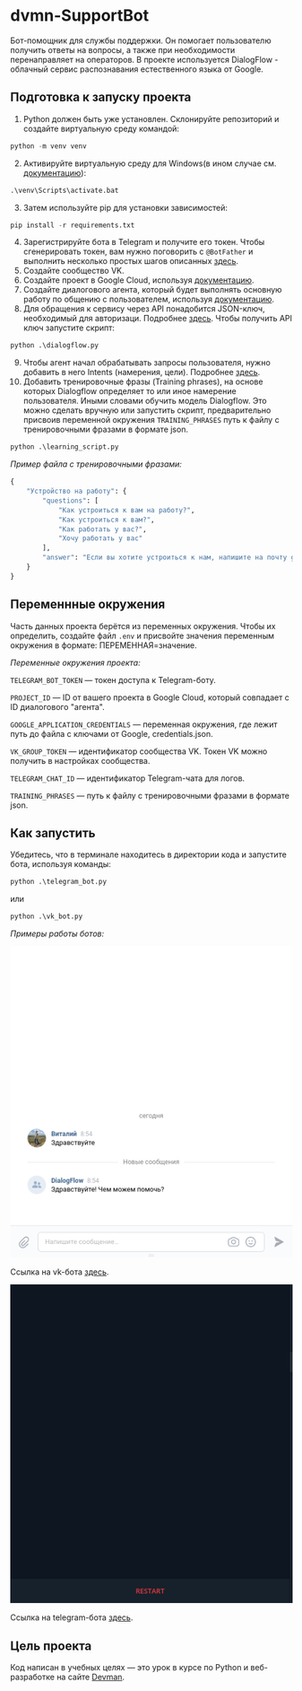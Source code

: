 # dvmn-SupportBot

Бот-помощник для службы поддержки. Он помогает пользователю получить ответы на вопросы, а также при необходимости перенаправляет на операторов. В проекте используется DialogFlow - облачный сервис распознавания естественного языка от Google.

## Подготовка к запуску проекта

1. Python должен быть уже установлен. Склонируйте репозиторий и создайте виртуальную среду командой:

```python
python -m venv venv
```

2. Активируйте виртуальную среду для Windows(в ином случае см. [документацию](https://docs.python.org/3/library/venv.html)):

```python
.\venv\Scripts\activate.bat
```

3. Затем используйте pip для установки зависимостей:

```python
pip install -r requirements.txt
```

4. Зарегистрируйте бота в Telegram и получите его токен. Чтобы сгенерировать токен, вам нужно поговорить с `@BotFather` и выполнить несколько простых шагов описанных [здесь](https://core.telegram.org/bots#6-botfather).
5. Создайте сообщество VK.
6. Cоздайте проект в Google Cloud, используя [документацию](https://cloud.google.com/dialogflow/es/docs/quick/setup). 
7. Cоздайте диалогового агента, который будет выполнять основную работу по общению с пользователем, используя [документацию](https://cloud.google.com/dialogflow/es/docs/quick/build-agent). 
8. Для обращения к сервису через API понадобится JSON-ключ, необходимый для авторизаци. Подробнее [здесь](https://cloud.google.com/docs/authentication/api-keys). Чтобы получить API ключ запустите скрипт:

```python
python .\dialogflow.py
```

9. Чтобы агент начал обрабатывать запросы пользователя, нужно добавить в него Intents (намерения, цели). Подробнее [здесь](https://cloud.google.com/dialogflow/es/docs/quick/api#detect_intent).
10. Добавить тренировочные фразы (Training phrases), на основе которых Dialogflow определяет то или иное намерение пользователя. Иными словами обучить модель Dialogflow. Это можно сделать вручную или запустить скрипт, предварительно присвоив переменной окружения `TRAINING_PHRASES` путь к файлу с тренировочными фразами в формате json.

```python
python .\learning_script.py
```
_Пример файла с тренировочными фразами:_

```python
{
    "Устройство на работу": {
        "questions": [
            "Как устроиться к вам на работу?",
            "Как устроиться к вам?",
            "Как работать у вас?",
            "Хочу работать у вас"
        ],
        "answer": "Если вы хотите устроиться к нам, напишите на почту game-of-verbs@gmail.com мини-эссе о себе и прикрепите ваше портфолио."
    }
}
```
## Переменнные окружения

Часть данных проекта берётся из переменных окружения. Чтобы их определить, создайте файл `.env` и присвойте значения переменным окружения в формате: ПЕРЕМЕННАЯ=значение.

_Переменные окружения проекта:_

`TELEGRAM_BOT_TOKEN` — токен доступа к Telegram-боту.

`PROJECT_ID` — ID от вашего проекта в Google Cloud, который совпадает с ID диалогового "агента".

`GOOGLE_APPLICATION_CREDENTIALS` — переменная окружения, где лежит путь до файла с ключами от Google, credentials.json.

`VK_GROUP_TOKEN` — идентификатор сообщества VK. Токен VK можно получить в настройках сообщества.

`TELEGRAM_CHAT_ID` — идентификатор Telegram-чата для логов.

`TRAINING_PHRASES` — путь к файлу с тренировочными фразами в формате json.

## Как запустить

Убедитесь, что в терминале находитесь в директории кода и запустите бота, используя команды:

```python
python .\telegram_bot.py
```
или

```python
python .\vk_bot.py
```
_Примеры работы ботов:_

![vk_bot](https://github.com/juneshone/dvmn-SupportBot/blob/main/demo_vk_bot.gif)

Ссылка на vk-бота [здесь](https://vk.com/club226476141).

![tg_bot](https://github.com/juneshone/dvmn-SupportBot/blob/main/demo_tg_bot.gif)

Ссылка на telegram-бота [здесь](https://t.me/VerbGame_support_bot).

## Цель проекта

Код написан в учебных целях — это урок в курсе по Python и веб-разработке на сайте [Devman](https://dvmn.org).